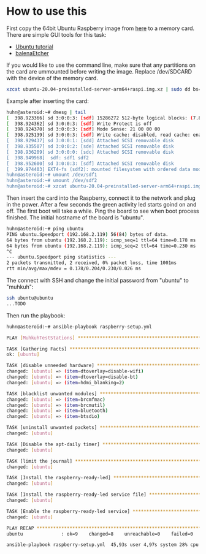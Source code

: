 # How to use this

First copy the 64bit Ubuntu Raspberry image from [here](https://ubuntu.com/download/raspberry-pi) to a memory card.
There are simple GUI tools for this task:

* [Ubuntu tutorial](https://ubuntu.com/tutorials/how-to-install-ubuntu-on-your-raspberry-pi#2-prepare-the-sd-card)
* [balenaEtcher](https://www.balena.io/etcher/)

If you would like to use the command line, make sure that any partitions on the card are ummounted before writing the image.
Replace /dev/SDCARD with the device of the memory card.

```bash
xzcat ubuntu-20.04-preinstalled-server-arm64+raspi.img.xz | sudo dd bs=4M of=/dev/SDCARD
```

Example after inserting the card:

```bash
huhn@asteroid:~# dmesg | tail
[  398.923366] sd 3:0:0:3: [sdf] 15286272 512-byte logical blocks: (7.83 GB/7.29 GiB)
[  398.924362] sd 3:0:0:3: [sdf] Write Protect is off
[  398.924370] sd 3:0:0:3: [sdf] Mode Sense: 21 00 00 00
[  398.925139] sd 3:0:0:3: [sdf] Write cache: disabled, read cache: enabled, doesn't support DPO or FUA
[  398.929437] sd 3:0:0:1: [sdd] Attached SCSI removable disk
[  398.935507] sd 3:0:0:2: [sde] Attached SCSI removable disk
[  398.936209] sd 3:0:0:0: [sdc] Attached SCSI removable disk
[  398.949968]  sdf: sdf1 sdf2
[  398.952600] sd 3:0:0:3: [sdf] Attached SCSI removable disk
[  399.974403] EXT4-fs (sdf2): mounted filesystem with ordered data mode. Opts: (null)
huhn@asteroid:~# umount /dev/sdf1
huhn@asteroid:~# umount /dev/sdf2
huhn@asteroid:~# xzcat ubuntu-20.04-preinstalled-server-arm64+raspi.img.xz | sudo dd bs=4M of=/dev/sdf
```

Then insert the card into the Raspberry, connect it to the network and plug in the power. After a few seconds the green activity led starts goind on and off.
The first boot will take a while. Ping the board to see when boot process finished. The initial hostname of the board is "ubuntu".

```bash
huhn@asteroid:~# ping ubuntu
PING ubuntu.Speedport (192.168.2.119) 56(84) bytes of data.
64 bytes from ubuntu (192.168.2.119): icmp_seq=1 ttl=64 time=0.178 ms
64 bytes from ubuntu (192.168.2.119): icmp_seq=2 ttl=64 time=0.230 ms
^C
--- ubuntu.Speedport ping statistics ---
2 packets transmitted, 2 received, 0% packet loss, time 1001ms
rtt min/avg/max/mdev = 0.178/0.204/0.230/0.026 ms
```

The connect with SSH and change the initial password from "ubuntu" to "muhkuh":

```bash
ssh ubuntu@ubuntu
...TODO
```

Then run the playbook:

```bash
huhn@asteroid:~# ansible-playbook raspberry-setup.yml

PLAY [MuhkuhTestStations] *****************************************************************************************************************************************************************************************

TASK [Gathering Facts] ********************************************************************************************************************************************************************************************
ok: [ubuntu]

TASK [disable unneeded hardware] **********************************************************************************************************************************************************************************
changed: [ubuntu] => (item=dtoverlay=disable-wifi)
changed: [ubuntu] => (item=dtoverlay=disable-bt)
changed: [ubuntu] => (item=hdmi_blanking=2)

TASK [blacklist unwanted modules] *********************************************************************************************************************************************************************************
changed: [ubuntu] => (item=brcmfmac)
changed: [ubuntu] => (item=brcmutil)
changed: [ubuntu] => (item=bluetooth)
changed: [ubuntu] => (item=btsdio)

TASK [uninstall unwanted packets] *********************************************************************************************************************************************************************************
changed: [ubuntu]

TASK [Disable the apt-daily timer] ********************************************************************************************************************************************************************************
changed: [ubuntu]

TASK [limit the journal] ******************************************************************************************************************************************************************************************
changed: [ubuntu]

TASK [Install the raspberry-ready-led] ****************************************************************************************************************************************************************************
changed: [ubuntu]

TASK [Install the raspberry-ready-led service file] ***************************************************************************************************************************************************************
changed: [ubuntu]

TASK [Enable the raspberry-ready-led service] *********************************************************************************************************************************************************************
changed: [ubuntu]

PLAY RECAP ********************************************************************************************************************************************************************************************************
ubuntu              : ok=9    changed=8    unreachable=0    failed=0    skipped=0    rescued=0    ignored=0   

ansible-playbook raspberry-setup.yml  45,93s user 4,97s system 28% cpu 3:00,75 total
```
